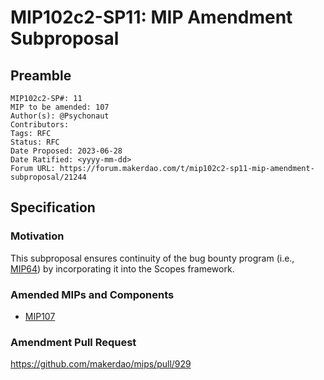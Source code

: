 # MIP102c2-SP11: MIP Amendment Subproposal

## Preamble

```
MIP102c2-SP#: 11
MIP to be amended: 107
Author(s): @Psychonaut
Contributors:
Tags: RFC
Status: RFC
Date Proposed: 2023-06-28
Date Ratified: <yyyy-mm-dd>
Forum URL: https://forum.makerdao.com/t/mip102c2-sp11-mip-amendment-subproposal/21244
```
## Specification

### Motivation

This subproposal ensures continuity of the bug bounty program (i.e., [MIP64](https://mips.makerdao.com/mips/details/MIP64)) by incorporating it into the Scopes framework.

### Amended MIPs and Components

* [MIP107](https://mips.makerdao.com/mips/details/MIP107)

### Amendment Pull Request

https://github.com/makerdao/mips/pull/929

